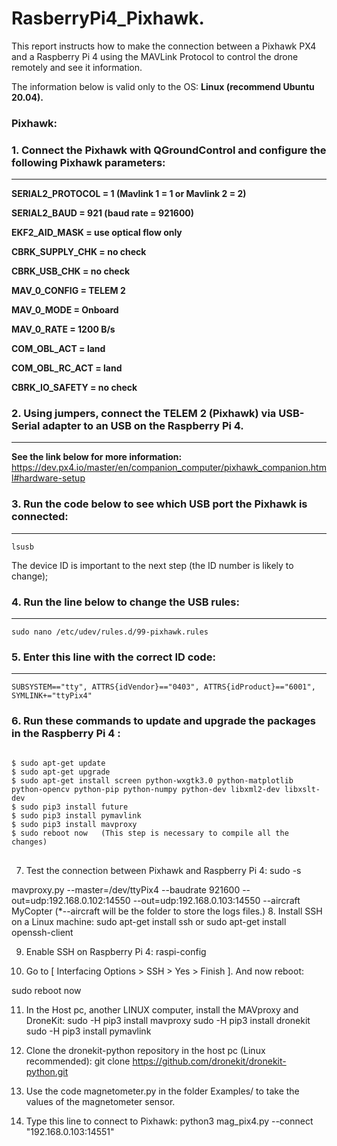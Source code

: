 <h1>
RasberryPi4_Pixhawk.
</h1>
<p>
This report instructs how to make the connection between a Pixhawk PX4 and a Raspberry Pi 4 using the MAVLink Protocol to control the drone remotely and see it information.
  
The information below is valid only to the OS: **Linux (recommend Ubuntu 20.04).**
</p>
<h3>
  Pixhawk:
</h3>
<h3>
  1. Connect the Pixhawk with QGroundControl and configure the following Pixhawk parameters:
</h3>

---
<p>

**SERIAL2_PROTOCOL = 1 (Mavlink 1 = 1 or Mavlink 2 = 2)**

**SERIAL2_BAUD = 921 (baud rate = 921600)**

**EKF2_AID_MASK = use optical flow only**

**CBRK_SUPPLY_CHK = no check**

**CBRK_USB_CHK = no check**

**MAV_0_CONFIG = TELEM 2**

**MAV_0_MODE = Onboard**

**MAV_0_RATE = 1200 B/s**

**COM_OBL_ACT = land**

**COM_OBL_RC_ACT = land**

**CBRK_IO_SAFETY = no check**

</p>
<h3>
2.	Using jumpers, connect the TELEM 2 (Pixhawk) via USB-Serial adapter to an USB on the Raspberry Pi 4.
</h3>

---
**See the link below for more information:**
https://dev.px4.io/master/en/companion_computer/pixhawk_companion.html#hardware-setup
<h3>
  3.	Run the code below to see which USB port the Pixhawk is connected: 
</h3>

---
```
lsusb
```

The device ID is important to the next step (the ID number is likely to change);
<h3>
4.	Run the line below to change the USB rules:
</h3>

---
```
sudo nano /etc/udev/rules.d/99-pixhawk.rules
```
<h3>
5.	Enter this line with the correct ID code:
</h3>

---
```
SUBSYSTEM=="tty", ATTRS{idVendor}=="0403", ATTRS{idProduct}=="6001", SYMLINK+="ttyPix4"
```
<h3>
6.	Run these commands to update and upgrade the packages in the Raspberry Pi 4 : 
</h3>

<pre><code>
$ sudo apt-get update
$ sudo apt-get upgrade
$ sudo apt-get install screen python-wxgtk3.0 python-matplotlib python-opencv python-pip python-numpy python-dev libxml2-dev libxslt-dev
$ sudo pip3 install future
$ sudo pip3 install pymavlink
$ sudo pip3 install mavproxy
$ sudo reboot now   (This step is necessary to compile all the changes)
</code>
</pre>

7.	Test the connection between Pixhawk and Raspberry Pi 4: 
sudo -s


mavproxy.py --master=/dev/ttyPix4 --baudrate 921600 --out=udp:192.168.0.102:14550 --out=udp:192.168.0.103:14550 --aircraft MyCopter
(*--aircraft will be the folder to store the logs files.)
8.	Install SSH on a Linux machine: 
sudo apt-get install ssh
or
sudo apt-get install openssh-client

9.	Enable SSH on Raspberry Pi 4: 
raspi-config

10.	Go to [ Interfacing Options > SSH > Yes > Finish ]. And now reboot:

sudo reboot now


11.	In the Host pc, another LINUX computer, install the MAVproxy and DroneKit: 
sudo -H
pip3 install mavproxy
sudo -H pip3 install dronekit
sudo -H pip3 install pymavlink

12.	Clone the dronekit-python repository in the host pc (Linux recommended): 
git clone https://github.com/dronekit/dronekit-python.git

13.	Use the code magnetometer.py in the folder Examples/ to take the values of the magnetometer sensor.

14.	Type this line to connect to Pixhawk: 
python3 mag_pix4.py --connect "192.168.0.103:14551"

